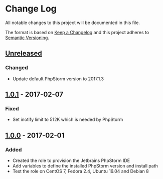 # Change Log
All notable changes to this project will be documented in this file.

The format is based on [Keep a Changelog](http://keepachangelog.com/) 
and this project adheres to [Semantic Versioning](http://semver.org/).

## [Unreleased]
### Changed
- Update default PhpStorm version to 2017.1.3

## [1.0.1] - 2017-02-07
### Fixed
- Set inotify limit to 512K which is needed by PhpStorm

## [1.0.0] - 2017-02-01
### Added
- Created the role to provision the Jetbrains PhpStorm IDE
- Add variables to define the installed PhpStorm version and install path
- Test the role on CentOS 7, Fedora 2.4, Ubuntu 16.04 and Debian 8

[Unreleased]: https://github.com/pixelart/ansible-role-phpstorm/compare/1.0.1...HEAD
[1.0.1]: https://github.com/pixelart/ansible-role-phpstorm/compare/1.0.0...1.0.1
[1.0.0]: https://github.com/pixelart/ansible-role-phpstorm/compare/d4b3ad1...1.0.0
